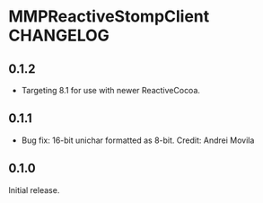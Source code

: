 # MMPReactiveStompClient CHANGELOG

## 0.1.2

- Targeting 8.1 for use with newer ReactiveCocoa.

## 0.1.1

- Bug fix: 16-bit unichar formatted as 8-bit. Credit: Andrei Movila

## 0.1.0

Initial release.
